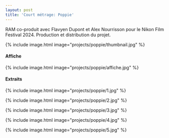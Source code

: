 ```yaml
---
layout: post
title: 'Court métrage: Poppie'
---
```


RAM co-produit avec Flavyen Dupont et Alex Nourrisson pour le Nikon Film Festival 2024. Production et distribution du projet. 

{% include image.html image="projects/poppie/thumbnail.jpg" %}


#### Affiche

{% include image.html image="projects/poppie/affiche.jpg" %}

#### Extraits

{% include image.html image="projects/poppie/1.jpg" %}

{% include image.html image="projects/poppie/2.jpg" %}

{% include image.html image="projects/poppie/3.jpg" %}

{% include image.html image="projects/poppie/4.jpg" %}

{% include image.html image="projects/poppie/5.jpg" %}

